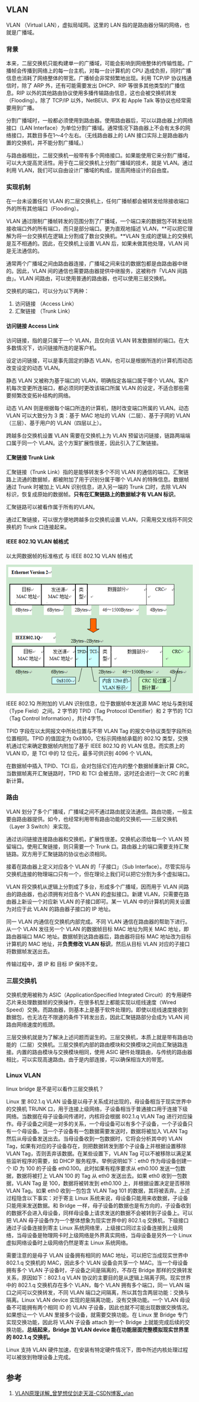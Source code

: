 ## VLAN
VLAN （Virtual LAN），虚拟局域网。这里的 LAN 指的是路由器分隔的网络，也就是广播域。

### 背景
本来，二层交换机只能构建单一的广播域，可能会影响到网络整体的传输性能。广播帧会传播到网络上的每一台主机，对每一台计算机的 CPU 造成负担，同时广播信息也消耗了网络整体的带宽。广播帧会非常频繁地出现。利用 TCP/IP 协议栈通信时，除了 ARP 外，还有可能需要发出 DHCP、RIP 等很多其他类型的广播信息。RIP 以外的其他路由协议使用多播传输路由信息，这也会被交换机转发（Flooding）。除了 TCP/IP 以外，NetBEUI、IPX 和 Apple Talk 等协议也经常需要用到广播。

分割广播域时，一般都必须使用到路由器。使用路由器后，可以以路由器上的网络接口（LAN Interface）为单位分割广播域。通常情况下路由器上不会有太多的网络接口，其数目多在1～4个左右。（无线路由器上的 LAN 接口实际上是路由器内置的交换机，并不能分割广播域。）

与路由器相比，二层交换机一般带有多个网络接口。如果能使用它来分割广播域，可以大大提高灵活性。用于在二层交换机上分割广播域的技术，就是 VLAN。通过利用 VLAN，我们可以自由设计广播域的构成，提高网络设计的自由度。


### 实现机制
在一台未设置任何 VLAN 的二层交换机上，任何广播帧都会被转发给除接收端口外的所有其他端口（Flooding）。

VLAN 通过限制广播帧转发的范围分割了广播域，一个端口来的数据包不转发给除接收端口外的所有端口，而只是部分端口。更为直观地描述 VLAN，**可以把它理解为将一台交换机在逻辑上分割成了数台交换机。**VLAN 生成的逻辑上的交换机是互不相通的。因此，在交换机上设置 VLAN 后，如果未做其他处理，VLAN 间是无法通信的。

通常两个广播域之间由路由器连接，广播域之间来往的数据包都是由路由器中继的。因此，VLAN 间的通信也需要路由器提供中继服务，这被称作「VLAN 间路由」。VLAN 间路由，可以使用普通的路由器，也可以使用三层交换机。

交换机的端口，可以分为以下两种：
1. 访问链接 （Access Link）
2. 汇聚链接 （Trunk Link）


#### 访问链接 Access Link
访问链接，指的是只属于一个 VLAN，且仅向该 VLAN 转发数据帧的端口。在大多数情况下，访问链接所连的是客户机。

设定访问链接，可以是事先固定的静态 VLAN，也可以是根据所连的计算机而动态改变设定的动态 VLAN。

静态 VLAN 又被称为基于端口的 VLAN，明确指定各端口属于哪个 VLAN。客户机每次变更所连端口，都必须同时更改该端口所属 VLAN 的设定，不适合那些需要频繁改变拓补结构的网络。

动态 VLAN 则是根据每个端口所连的计算机，随时改变端口所属的 VLAN。动态 VLAN 可以大致分为 3 类：基于 MAC 地址的 VLAN（二层）、基于子网的 VLAN（三层）、基于用户的 VLAN（四层以上）。

跨越多台交换机设置 VLAN 需要在交换机上为 VLAN 预留访问链接，链路两端端口属于同一个 VLAN。这个方案扩展性很差，因此引入了汇聚链接。


#### 汇聚链接 Trunk Link
汇聚链接（Trunk Link）指的是能够转发多个不同 VLAN 的通信的端口。汇聚链路上流通的数据帧，都被附加了用于识别分属于哪个 VLAN 的特殊信息。数据帧通过 Trunk 时被加上 VLAN 识别信息，进入另一端的 Trunk 口时，去除 VLAN 标识，恢复成原始的数据帧。**只有在汇聚链路上的数据帧才有 VLAN 标识**。

汇聚链路可以被看作属于所有的VLAN。

通过汇聚链接，可以很方便地跨越多台交换机设置 VLAN，只需用交叉线将不同交换机的 Trunk 口连接起来。


#### IEEE 802.1Q VLAN 帧格式
以太网数据帧的标准格式 与 IEEE 802.1Q VLAN 帧格式

![](Pics/2021-09-22-15-24-18.png)

IEEE 802.1Q 所附加的 VLAN 识别信息，位于数据帧中发送源 MAC 地址与类别域（Type Field）之间。2 字节的 TPID（Tag Protocol IDentifier）和 2 字节的 TCI（Tag Control Information），共计4字节。

TPID 字段在以太网报文中所处位置与不带 VLAN Tag 的报文中协议类型字段所处位置相同。TPID 的值固定为 0x8100，它标示网络帧承载的 802.1Q 类型，交换机通过它来确定数据帧内附加了基于 IEEE 802.1Q 的 VLAN 信息。而实质上的 VLAN ID，是 TCI 中的 12 位元，最多可供识别 4096 个 VLAN。

在数据帧中插入 TPID、TCI 后，会对包括它们在内的整个数据帧重新计算 CRC。当数据帧离开汇聚链路时，TPID 和 TCI 会被去除，这时还会进行一次 CRC 的重新计算。



### 路由
VLAN 划分了多个广播域，广播域之间不通过路由就没法通信。路由功能，一般主要由路由器提供。如今，也经常利用带有路由功能的交换机——三层交换机（Layer 3 Switch）来实现。

通过访问链接连接路由器和交换机，扩展性很差。交换机必须给每一个 VLAN 预留端口。使用汇聚链接，则只需要一个 Trunk 口。路由器上的端口需要支持汇聚链路。双方用于汇聚链路的协议也必须相同。

接着在路由器上定义对应各个 VLAN 的「子接口」（Sub Interface）。尽管实际与交换机连接的物理端口只有一个，但在理论上我们可以把它分割为多个虚拟端口。

VLAN 将交换机从逻辑上分割成了多台，形成多个广播域，因而用于 VLAN 间路由的路由器，也必须拥有对应各个 VLAN 的虚拟接口。新建 VLAN，只需要在路由器上新设一个对应新 VLAN 的子接口即可。某一 VLAN 中的计算机的网关设置为对应于此 VLAN 的路由器子接口的 IP 地址。

同一 VLAN 内通信在交换机内部完成。不同 VLAN 通信在路由器的帮助下进行。从一个 VLAN 发往另一个 VLAN 的数据帧目标 MAC 地址为网关 MAC 地址，即路由器端口 MAC 地址。数据帧到达路由器后，路由器将目标 MAC 地址改为目标计算机的 MAC 地址，并**负责修改 VLAN 标识**，然后从目标 VLAN 对应的子接口将数据帧发送出去。

传输过程中，源 IP 和 目标 IP 保持不变。


### 三层交换机
交换机使用被称为 ASIC（ApplicationSpecified Integrated Circuit）的专用硬件芯片来处理数据帧的交换操作，在很多机型上都能实现以缆线速度（Wired Speed）交换。而路由器，则基本上是基于软件处理的。即使以缆线速度接收到数据包，也无法在不限速的条件下转发出去，因此汇聚链路部分会成为 VLAN 间路由网络速度的瓶颈。

三层交换机就是为了解决上述问题而诞生的。三层交换机，本质上就是带有路由功能的（二层）交换机。三层交换机内部的路由模块和交换模块之间由汇聚链路连接。内置的路由模块与交换模块相同，使用 ASIC 硬件处理路由，与传统的路由器相比，可以实现高速路由。由于是内部连接，可以确保相当大的带宽。





### Linux VLAN
linux bridge 是不是可以看作三层交换机？

Linux 里 802.1.q VLAN 设备是以母子关系成对出现的，母设备相当于现实世界中的交换机 TRUNK 口，用于连接上级网络，子设备相当于普通接口用于连接下级网络。当数据在母子设备间传递时，内核将会根据 802.1.q VLAN Tag 进行对应操作。母子设备之间是一对多的关系，一个母设备可以有多个子设备，一个子设备只有一个母设备。当一个子设备有一包数据需要发送时，数据将被加入 VLAN Tag 然后从母设备发送出去。当母设备收到一包数据时，它将会分析其中的 VLAN Tag，如果有对应的子设备存在，则把数据转发到那个子设备上并根据设置移除 VLAN Tag，否则丢弃该数据。在某些设置下，VLAN Tag 可以不被移除以满足某些监听程序的需要，如 DHCP 服务程序。举例说明如下：eth0 作为母设备创建一个 ID 为 100 的子设备 eth0.100。此时如果有程序要求从 eth0.100 发送一包数据，数据将被打上 VLAN 100 的 Tag 从 eth0 发送出去。如果 eth0 收到一包数据，VLAN Tag 是 100，数据将被转发到 eth0.100 上，并根据设置决定是否移除 VLAN Tag。如果 eth0 收到一包包含 VLAN Tag 101 的数据，其将被丢弃。上述过程隐含以下事实：对于寄主 Linux 系统来说，母设备只能用来收数据，子设备只能用来发送数据。和 Bridge 一样，母子设备的数据也是有方向的，子设备收到的数据不会进入母设备，同样母设备上请求发送的数据不会被转到子设备上。可以把 VLAN 母子设备作为一个整体想象为现实世界中的 802.1.q 交换机，下级接口通过子设备连接到寄主 Linux 系统网络里，上级接口同过主设备连接到上级网络，当母设备是物理网卡时上级网络是外界真实网络，当母设备是另外一个 Linux 虚拟网络设备时上级网络仍然是寄主 Linux 系统网络。

需要注意的是母子 VLAN 设备拥有相同的 MAC 地址，可以把它当成现实世界中 802.1.q 交换机的 MAC，因此多个 VLAN 设备会共享一个 MAC。当一个母设备拥有多个 VLAN 子设备时，子设备之间是隔离的，不存在 Bridge 那样的交换转发关系，原因如下：802.1.q VLAN 协议的主要目的是从逻辑上隔离子网。现实世界中的 802.1.q 交换机存在多个 VLAN，每个 VLAN 拥有多个端口，同一 VLAN 端口之间可以交换转发，不同 VLAN 端口之间隔离，所以其包含两层功能：交换与隔离。Linux VLAN device 实现的是隔离功能，没有交换功能。一个 VLAN 母设备不可能拥有两个相同 ID 的 VLAN 子设备，因此也就不可能出现数据交换情况。如果想让一个 VLAN 里接多个设备，就需要交换功能。在 Linux 里 Bridge 专门实现交换功能，因此将 VLAN 子设备 attach 到一个 Bridge 上就能完成后续的交换功能。**总结起来，Bridge 加 VLAN device 能在功能层面完整模拟现实世界里的 802.1.q 交换机。**

Linux 支持 VLAN 硬件加速，在安装有特定硬件情况下，图中所述内核处理过程可以被放到物理设备上完成。


## 参考
1. [VLAN原理详解_曾梦想仗剑走天涯-CSDN博客_vlan](https://blog.csdn.net/phunxm/article/details/9498829)